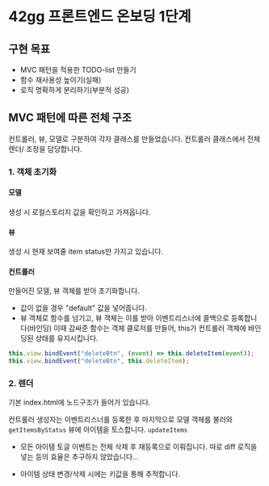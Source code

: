 # 42gg 프론트엔드 온보딩 1단계

## 구현 목표
- MVC 패턴을 적용한 TODO-list 만들기
- 함수 재사용성 높이기(실패)
- 로직 명확하게 분리하기(부분적 성공)

## MVC 패턴에 따른 전체 구조
컨트롤러, 뷰, 모델로 구분하여 각자 클래스를 만들었습니다.
컨트롤러 클래스에서 전체 렌더/ 조정을 담당합니다.

### 1. 객체 초기화
#### 모델
생성 시 로컬스토리지 값을 확인하고 가져옵니다.
####  뷰
생성 시 현재 보여줄 item status만 가지고 있습니다.
#### 컨트롤러 
만들어진 모델, 뷰 객체를 받아 초기화합니다.
- 값이 없을 경우 "default" 값을 넣어줍니다.
- 뷰 객체로 함수를 넘기고, 뷰 객체는 이를 받아 이벤트리스너에 콜백으로 등록합니다(바인딩)
이때 감싸준 함수는 객체 클로저를 만들어, this가 컨트롤러 객체에 바인딩된 상태를 유지시킵니다. 
```js
this.view.bindEvent("deleteBtn", (event) => this.deleteItem(event));
this.view.bindEvent("deleteBtn", this.deleteItem);
```
### 2. 렌더
기본 index.html에 노드구조가 들어가 있습니다. 

컨트롤러 생성자는 이벤트리스너를 등록한 후 마지막으로 
모델 객체를 불러와 `getItemsByStatus` 
뷰에 아이템을 토스합니다. `updateItems`

- 모든 아이템 토글 이벤트는 전체 삭제 후 재등록으로 이뤄집니다.
따로 diff 로직을 넣는 등의 효율은 추구하지 않았습니다...

- 아이템 상태 변경/삭제 시에는 키값을 통해 추적합니다.

